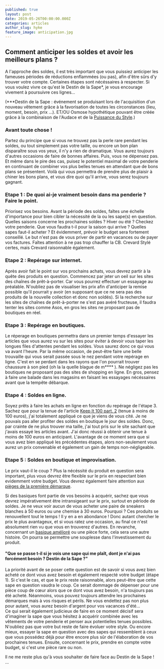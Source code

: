 ```yaml
---
published: true
layout: post
date: 2019-05-26T00:00:00.000Z
categories: articles
author_slug: hyke
feature_image: anticipation.jpg
---
```

## Comment anticiper les soldes et avoir les meilleurs plans ?

A l'approche des soldes, il est très important que vous puissiez anticiper les fameuses périodes de réductions enflammées (ou pas), afin d'être sûrs d'y trouver votre compte. Certaines étapes sont nécéssaires à respecter. Si vous voulez vivre ce qu'est le Destin de la Sape*, je vous encourage vivement à poursuivre ces lignes...

(***Destin de la Sape : événement se produisant lors de l'acquisition d'un nouveau vêtement grâce à la favorisation de toutes les circonstances (lieu, moment, besoin, prix ...). ET/OU Osmose hypothétique pouvant être créée grâce à la combinaison de l'Audace et de la [Puissance du Style](http://www.crevardstyle.com/La-Puissance-du-Style).)

### Avant toute chose !

Partez du principe que si vous ne trouvez pas la perle rare pendant les soldes, ou tout simplement pas votre taille, ou encore un bon plan disparaître sous vos yeux, il n'y a rien de dramatique. Vous aurez toujours d'autres occasions de faire de bonnes affaires. Puis, vous ne dépensez pas. Et même dans le pire des cas, puisez le potentiel maximal de votre penderie en continuant de combiner vos plus belles tenues en attendant que de bons plans se présentent. Voilà qui vous permettra de prendre plus de plaisir à chiner les bons plans, et vous dire quoi qu'il arrive, vous serez toujours gagnant. 

### Etape 1 : De quoi ai-je vraiment besoin dans ma penderie ? Faire le point.

Priorisez vos besoins. Avant la période des soldes, faîtes une échelle d'importance pour bien cibler la nécessité de la ou les sape(s) en question. 
Quelles saisons concerne les prochaines soldes ? Hiver ou été ? Checkez votre penderie. Que vous faudra t-il pour la saison qui arrive ? Quelles sapes faut-il acheter ? Et évidemment, prévoir le budget sera fortement conseillé. Le but n'est pas de vous priver de partir en vacances ou de payer vos factures. Faîtes attention à ne pas trop chauffer la CB. Crevard Stylé certes, mais Crevard raisonnable également. 

### Etape 2 : Repérage sur internet. 

Après avoir fait le point sur vos prochains achats, vous devrez partir à la quête des produits en question. Commencez par jeter un oeil sur les sites des chaînes de prêt-à-porter. Car vous pourrez effectuer un essayage au préalable. N'oubliez pas de visualiser les prix afin d'anticiper la remise possible qu'il pourrait y avoir (en supposant que ce ne sera pas des produits de la nouvelle collection et donc non soldés). Si la recherche sur les sites de chaînes de prêt-à-porter ne s'est pas avéré fructeuse, il faudra tenter les sites comme Asos, en gros les sites ne proposant pas de boutiques en réel. 

### Etape 3 : Repérage en boutiques. 

Le réperage en boutiques permettra dans un premier temps d'essayer les articles que vous aurez vu sur les sites pour éviter à devoir vous taper les longues files d'attentes pendant les soldes. Vous saurez donc ce qui vous va avant l'heure. Par la même occasion, de peut-être faire une belle trouvaille qui vous serait passée sous le nez pendant votre repérage en ligne. C'est en se perdant dans les rayons que l'on pourrait trouver chaussure à son pied (oh la la quelle blague de m**** ). Ne négligez pas les boutiques ne proposant pas des sites de shopping en ligne. En gros, pensez à faire une balade dans les magasins en faisant les essayages nécéssaires avant que la tempête débarque.

### Etape 4 : Soldes en ligne. 

Soyez prêts à faire les achats en ligne en fonction du repérage de l'étape 3. Sachez que pour la tenue de l'article [Keep It 100 part. 2](http://www.crevardstyle.com/Keep-It-100-part-2) (tenue à moins de 100 euros), j'ai totalement appliqué ce que je viens de vous cité. Je ne pouvais pas aller profiter des soldes en boutique le jour des soldes. Donc, par crainte de ne plus trouver ma taille, j'ai tout pris sur le site sachant que j'avais essayé les articles avant. J'ai donc réussi à obtenir une tenue à moins de 100 euros en anticipant.
L'avantage de ce moment sera que si vous avez bien appliqué les précédentes étapes, alors non-seulement vous aurez un prix convenable et également un gain de temps non-négligeable.


### Etape 5 : Soldes en boutique et improvisation. 

Le prix vaut-il le coup ? Plus la nécéssité du produit en question sera important, plus vous devrez être flexible sur le prix en respectant bien evidemment votre budget. Vous devrez également faire attention aux [pièges de la première démarque](http://www.crevardstyle.com/Soldes-,-les-pi%C3%A8ges-de-la-premi%C3%A8re-d%C3%A9marque).

Si des basiques font partie de vos besoins à acquérir, sachez que vous devrez impérativement être intransigeant sur le prix, surtout en période de soldes. Je ne veux voir aucun de vous acheter une paire de sneakers blanches à 50 euros ou une chemise à 30 euros. Pourquoi ? Ces produits se renouvellent tout le temps ! Il y en a en abondance ! Donc autant chercher le prix le plus avantageux, et si vous ratez une occasion, au final ce n'est absolument rien vu que vous en trouverez d'autres. En revanche, concernant un [basique amélioré](http://www.crevardstyle.com/Comment-bien-s'-habiller-quand-il-fait-chaud) ou une pièce forte, cela sera une autre histoire. On pourra se permettre une souplesse dans l'investissement du produit.

#### "Que se passe t-il si je vois une sape qui me plaît, dont je n'ai pas forcément besoin ? Destin de la Sape ?"

La priorité avant de se poser cette question est de savoir si vous avez bien acheté ce dont vous avez besoin et également respecté votre budget (étape 1). Si c'est le cas, et que le prix reste raisonnable, alors peut-être que cette sape en question vaudra le coup. Ce serait dommage de dépenser pour une pièce coup de cœur alors que ce dont vous avez besoin, n'a toujours pas été acheté. Néanmoins, vous pouvez toujours attendre les prochaines démarques mais à vos risques et périls. Ne vous endettez pas non plus pour autant, vous aurez besoin d'argent pour vos vacances d'été...  
Ce qui serait également judicieux de faire en ce moment décisif sera d'imaginer la sape que vous hésitez à acquérir combinée avec les vêtements de votre penderie et penser aux potentielles tenues possibles. N'oubliez pas que votre but reste de faire évoluer votre style. Ou encore mieux, essayer la sape en question avec des sapes qui ressemblent à ceux que vous possédez déjà pour être encore plus sûr de l'élaboration de vos prochaines tenues. Ensuite, concernant le prix, prendre en compte votre budget, si c'est une pièce rare ou non.

Il ne me reste plus qu'à vous souhaiter de faire face au Destin de la Sape ! ...

